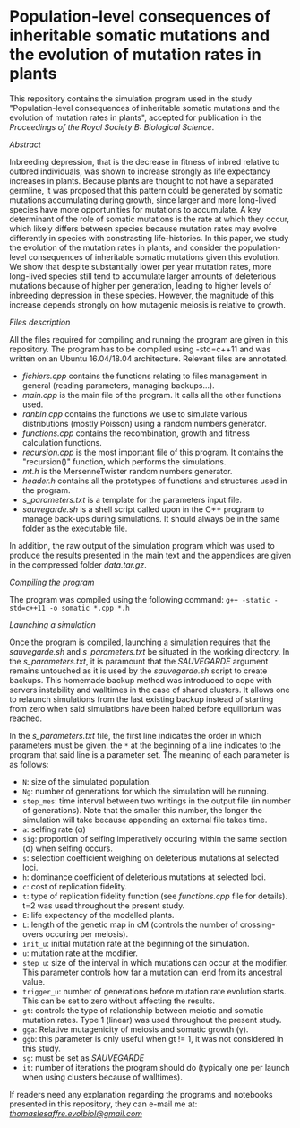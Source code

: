# Population-level consequences of inheritable somatic mutations and the evolution of mutation rates in plants

This repository contains the simulation program used in the study "Population-level consequences of inheritable somatic mutations 
and the evolution of mutation rates in plants", accepted for publication in the _Proceedings of the Royal Society B: Biological Science_.

_Abstract_

Inbreeding depression, that is the decrease in fitness of inbred relative to outbred individuals, was shown to increase strongly as life expectancy increases 
in plants. Because plants are thought to not have a separated germline, it was proposed that this pattern could be generated by somatic mutations accumulating 
during growth, since larger and more long-lived species have more opportunities for mutations to accumulate. A key determinant of the role of somatic mutations 
is the rate at which they occur, which likely differs between species because mutation rates may evolve differently in species with constrasting life-histories. 
In this paper, we study the evolution of the mutation rates in plants, and consider the population-level consequences of inheritable somatic mutations given 
this evolution. We show that despite substantially lower per year mutation rates, more long-lived species still tend to accumulate larger amounts of deleterious 
mutations because of higher per generation, leading to higher levels of inbreeding depression in these species. However, the magnitude of this increase depends 
strongly on how mutagenic meiosis is relative to growth.

_Files description_

All the files required for compiling and running the program are given in this repository. 
The program has to be compiled using -std=c++11 and was written on an Ubuntu 16.04/18.04 architecture. Relevant files are annotated. 
* _fichiers.cpp_ contains the functions relating to files management in general (reading parameters, managing backups...).
* _main.cpp_ is the main file of the program. It calls all the other functions used.
* _ranbin.cpp_ contains the functions we use to simulate various distributions (mostly Poisson) using a random numbers generator.
* _functions.cpp_ contains the recombination, growth and fitness calculation functions.
* _recursion.cpp_ is the most important file of this program. It contains the "recursion()" function, which performs the simulations. 
* _mt.h_ is the MersenneTwister random numbers generator.
* _header.h_ contains all the prototypes of functions and structures used in the program.
* _s_parameters.txt_ is a template for the parameters input file.
* _sauvegarde.sh_ is a shell script called upon in the C++ program to manage back-ups during simulations. It should always be in the same folder as the executable file.

In addition, the raw output of the simulation program which was used to produce the results presented in the main text and the appendices are given in the compressed folder _data.tar.gz_.

_Compiling the program_

The program was compiled using the following command: `g++ -static -std=c++11 -o somatic *.cpp *.h` 

_Launching a simulation_

Once the program is compiled, launching a simulation requires that the _sauvegarde.sh_ and _s_parameters.txt_ be situated in the working directory. In the _s_parameters.txt_, it is paramount that the *SAUVEGARDE* argument remains untouched as it is used by the _sauvegarde.sh_ script to create backups. This homemade backup method was introduced to cope with servers instability and walltimes in the case of shared clusters. It allows one to relaunch simulations from the last existing backup instead of starting from zero when said simulations have been halted before equilibrium was reached.

In the _s_parameters.txt_ file, the first line indicates the order in which parameters must be given. the `*` at the beginning of a line indicates to the program that said line is a parameter set. The meaning of each parameter is as follows:
* `N`: size of the simulated population. 
* `Ng`: number of generations for which the simulation will be running.
* `step_mes`: time interval between two writings in the output file (in number of generations). Note that the smaller this number, the longer the simulation will take because appending an external file takes time.
* `a`: selfing rate (α)
* `sig`: proportion of selfing imperatively occuring within the same section (σ) when selfing occurs.
* `s`: selection coefficient weighing on deleterious mutations at selected loci.
* `h`: dominance coefficient of deleterious mutations at selected loci.
* `c`: cost of replication fidelity.
* `t`: type of replication fidelity function (see _functions.cpp_ file for details). t=2 was used throughout the present study.
* `E`: life expectancy of the modelled plants. 
* `L`: length of the genetic map in cM (controls the number of crossing-overs occuring per meiosis).
* `init_u`: initial mutation rate at the beginning of the simulation.
* `u`: mutation rate at the modifier.
* `step_u`: size of the interval in which mutations can occur at the modifier. This parameter controls how far a mutation can lend from its ancestral value.
* `trigger_u`: number of generations before mutation rate evolution starts. This can be set to zero without affecting the results.
* `gt`: controls the type of relationship between meiotic and somatic mutation rates. Type 1 (linear) was used throughout the present study. 
* `gga`: Relative mutagenicity of meiosis and somatic growth (γ).
* `ggb`: this parameter is only useful when gt != 1, it was not considered in this study.
* `sg`: must be set as _SAUVEGARDE_
* `it`: number of iterations the program should do (typically one per launch when using clusters because of walltimes).


If readers need any explanation regarding the programs and notebooks presented in this repository, they can e-mail me at: *thomaslesaffre.evolbiol@gmail.com*
